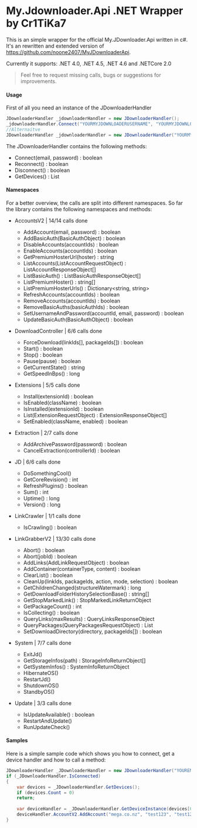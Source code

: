 # My.Jdownloader.Api .NET Wrapper by Cr1TiKa7

This is an simple wrapper for the official My.JDownloader.Api written in c#.
It's an rewritten and extended version of https://github.com/noone2407/MyJDownloaderApi.

Currently it supports: .NET 4.0, .NET 4.5, .NET 4.6 and .NETCore 2.0

> Feel free to request missing calls, bugs or suggestions for improvements.

#### Usage

First of all you need an instance of the JDownloaderHandler
``` c#
JDownloaderHandler _jdownloaderHandler = new JDownloaderHandler();
_jdownloaderHandler.Connect("YOURMYJDOWNLOADERUSERNAME", "YOURMYJDOWNLOADERPASSWORD");
//Alternaitve
JDownloaderHandler _jdownloaderHandler = new JDownloaderHandler("YOURMYJDOWNLOADERUSERNAME", "YOURMYJDOWNLOADERPASSWORD");
```

The JDownloaderHandler contains the following methods:
- Connect(email, password) : boolean
- Reconnect() : boolean
- Disconnect() : boolean
- GetDevices() : List<DeviceObject>

#### Namespaces

For a better overview, the calls are split into different namespaces.
So far the library contains the following namespaces and methods:

- AccountsV2 | 14/14 calls done
    - AddAccount(email, password) : boolean
	- AddBasicAuth(BasicAuthObject) : boolean
    - DisableAccounts(accountIds) : boolean
    - EnableAccounts(accountIds) : boolean
	- GetPremiumHosterUrl(hoster) : string
    - ListAccounts(ListAccountRequestObject) : ListAccountResponseObject[]
	- ListBasicAuth() : ListBasicAuthResponseObject[]
	- ListPremiumHoster() : string[]
    - ListPremiumHosterUrls() : Dictionary<string, string>
    - RefreshAccounts(accountIds) : boolean
    - RemoveAccounts(accountIds) : boolean
	- RemoveBasicAuths(basicAuthIds) : boolean
    - SetUsernameAndPassword(accountId, email, password) : boolean
	- UpdateBasicAuth(BasicAuthObject) : boolean
	
- DownloadController | 6/6 calls done
	- ForceDownload(linkIds[], packageIds[]) : boolean
    - Start() : boolean
    - Stop() : boolean
    - Pause(pause) : boolean
    - GetCurrentState() : string
	- GetSpeedInBps() : long
	
- Extensions | 5/5 calls done
	- Install(extensionId) : boolean
	- IsEnabled(className) : boolean
	- IsInstalled(extensionId) : boolean
	- List(ExtensionRequestObject) : ExtensionResponseObject[]
	- SetEnabled(className, enabled) : boolean

- Extraction | 2/7 calls done
	- AddArchivePassword(password) : boolean
	- CancelExtraction(controllerId) : boolean

- JD | 6/6 calls done
	- DoSomethingCool()
	- GetCoreRevision() : int
	- RefreshPlugins() : boolean
	- Sum() : int
	- Uptime() : long
	- Version() : long
	
- LinkCrawler | 1/1 calls done
    - IsCrawling() : boolean
    
- LinkGrabberV2 | 13/30 calls done
	- Abort() : boolean
	- Abort(jobId) : boolean
    - AddLinks(AddLinkRequestObject) : boolean
    - AddContainer(containerType, content) : boolean
    - ClearList() : boolean
	- CleanUp(linkIds, packageIds, action, mode, selection) : boolean
	- GetChildrenChanged(structureWatermark) : long
	- GetDownloadFolderHistorySelectionBase() : string[]
	- GetStopMarkedLink() : StopMarkedLinkReturnObject
    - GetPackageCount() : int
    - IsCollecting() : boolean
    - QueryLinks(maxResults) : QueryLinksResponseObject
	- QueryPackages(QueryPackagesRequestObject) : List<QueryPackagesResponseObject>
	- SetDownloadDirectory(directory, packageIds[]) : boolean
	
- System | 7/7 calls done
    - ExitJd()
	- GetStorageInfos(path) : StorageInfoReturnObject[]
	- GetSystemInfos() : SystemInfoReturnObject
	- HibernateOS()
	- RestartJd()
	- ShutdownOS()
	- StandbyOS()

- Update | 3/3 calls done
	- IsUpdateAvailable() : boolean
	- RestartAndUpdate()
	- RunUpdateCheck()

#### Samples

Here is a simple sample code which shows you how to connect, get a device handler and how to call a method:

``` c#
JDownloaderHandler _JDownloaderHandler = new JDownloaderHandler("YOUREMAIL","YOURPASSWORD");
if (_JDownloaderHandler.IsConnected)
{
    var devices = _JDownloaderHandler.GetDevices();
    if (devices.Count = 0)
    return;
    
    var deviceHandler = _JDownloaderHandler.GetDeviceInstance(devices[0]);
    deviceHandler.AccountV2.AddAccount("mega.co.nz", "test123", "test123");
}
``` 
